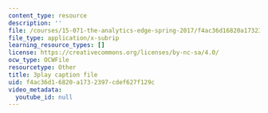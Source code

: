 ```yaml
---
content_type: resource
description: ''
file: /courses/15-071-the-analytics-edge-spring-2017/f4ac36d16820a1732397cdef627f129c_HIIclMih_zQ.srt
file_type: application/x-subrip
learning_resource_types: []
license: https://creativecommons.org/licenses/by-nc-sa/4.0/
ocw_type: OCWFile
resourcetype: Other
title: 3play caption file
uid: f4ac36d1-6820-a173-2397-cdef627f129c
video_metadata:
  youtube_id: null
---
```

